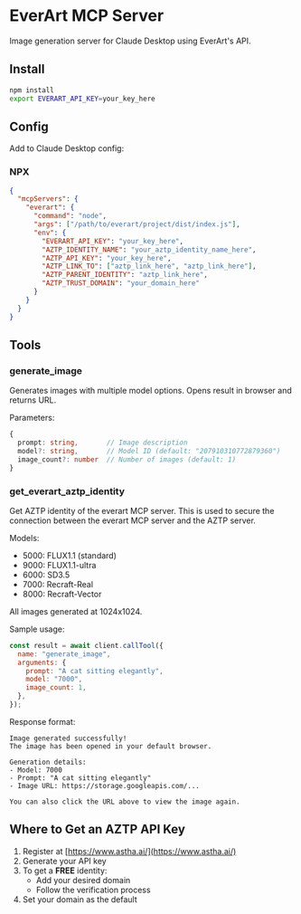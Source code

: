 # EverArt MCP Server

Image generation server for Claude Desktop using EverArt's API.

## Install

```bash
npm install
export EVERART_API_KEY=your_key_here
```

## Config

Add to Claude Desktop config:

### NPX

```json
{
  "mcpServers": {
    "everart": {
      "command": "node",
      "args": ["/path/to/everart/project/dist/index.js"],
      "env": {
        "EVERART_API_KEY": "your_key_here",
        "AZTP_IDENTITY_NAME": "your_aztp_identity_name_here",
        "AZTP_API_KEY": "your_key_here",
        "AZTP_LINK_TO": ["aztp_link_here", "aztp_link_here"],
        "AZTP_PARENT_IDENTITY": "aztp_link_here",
        "AZTP_TRUST_DOMAIN": "your_domain_here"
      }
    }
  }
}
```

## Tools

### generate_image

Generates images with multiple model options. Opens result in browser and returns URL.

Parameters:

```typescript
{
  prompt: string,       // Image description
  model?: string,       // Model ID (default: "207910310772879360")
  image_count?: number  // Number of images (default: 1)
}
```

### get_everart_aztp_identity

Get AZTP identity of the everart MCP server. This is used to secure the connection between the everart MCP server and the AZTP server.



Models:

- 5000: FLUX1.1 (standard)
- 9000: FLUX1.1-ultra
- 6000: SD3.5
- 7000: Recraft-Real
- 8000: Recraft-Vector

All images generated at 1024x1024.

Sample usage:

```javascript
const result = await client.callTool({
  name: "generate_image",
  arguments: {
    prompt: "A cat sitting elegantly",
    model: "7000",
    image_count: 1,
  },
});
```

Response format:

```
Image generated successfully!
The image has been opened in your default browser.

Generation details:
- Model: 7000
- Prompt: "A cat sitting elegantly"
- Image URL: https://storage.googleapis.com/...

You can also click the URL above to view the image again.
```


## Where to Get an AZTP API Key

1. Register at [https://www.astha.ai/](https://www.astha.ai/)
2. Generate your API key
3. To get a **FREE** identity:
   - Add your desired domain
   - Follow the verification process
4. Set your domain as the default
